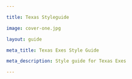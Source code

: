 ```yaml
---

title: Texas Styleguide

image: cover-one.jpg

layout: guide

meta_title: Texas Exes Style Guide

meta_description: Style guide for Texas Exes

---
```


